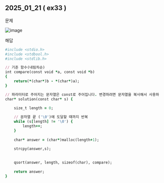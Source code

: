 ## 2025_01_21 ( ex33 )

문제 <br>

![image](https://github.com/user-attachments/assets/9a77c86c-8f2e-491e-a404-7749f0854900)<br>

해답 <br>

```ruby
#include <stdio.h>
#include <stdbool.h>
#include <stdlib.h>

// 기준 함수(내림차순)
int compare(const void *a, const void *b) 
{
    return(*(char*)b - *(char*)a);
}

// 파라미터로 주어지는 문자열은 const로 주어집니다. 변경하려면 문자열을 복사해서 사용하세요.
char* solution(const char* s) {
    
    size_t length = 0;

    // 문자열 끝 ('\0')에 도달할 때까지 반복
    while (s[length] != '\0') {
        length++;
    }
    
    char* answer = (char*)malloc(length+1);
    
    strcpy(answer,s);
    
    
    qsort(answer, length, sizeof(char), compare);
    
    return answer;
}
```
